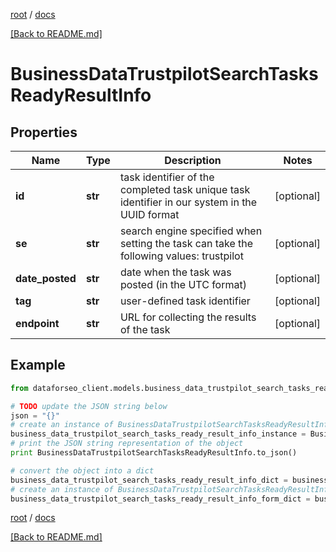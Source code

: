 [root](./../ "root") / [docs](./ "docs")

[[Back to README.md]](./../README.md "[Back to README.md]")

# BusinessDataTrustpilotSearchTasksReadyResultInfo

## Properties

Name | Type | Description | Notes
------------ | ------------- | ------------- | -------------
**id** | **str** | task identifier of the completed task unique task identifier in our system in the UUID format | [optional]
**se** | **str** | search engine specified when setting the task can take the following values: trustpilot | [optional]
**date_posted** | **str** | date when the task was posted (in the UTC format) | [optional]
**tag** | **str** | user-defined task identifier | [optional]
**endpoint** | **str** | URL for collecting the results of the task | [optional]

## Example

```python
from dataforseo_client.models.business_data_trustpilot_search_tasks_ready_result_info import BusinessDataTrustpilotSearchTasksReadyResultInfo

# TODO update the JSON string below
json = "{}"
# create an instance of BusinessDataTrustpilotSearchTasksReadyResultInfo from a JSON string
business_data_trustpilot_search_tasks_ready_result_info_instance = BusinessDataTrustpilotSearchTasksReadyResultInfo.from_json(json)
# print the JSON string representation of the object
print BusinessDataTrustpilotSearchTasksReadyResultInfo.to_json()

# convert the object into a dict
business_data_trustpilot_search_tasks_ready_result_info_dict = business_data_trustpilot_search_tasks_ready_result_info_instance.to_dict()
# create an instance of BusinessDataTrustpilotSearchTasksReadyResultInfo from a dict
business_data_trustpilot_search_tasks_ready_result_info_form_dict = business_data_trustpilot_search_tasks_ready_result_info.from_dict(business_data_trustpilot_search_tasks_ready_result_info_dict)
```

  

[root](./../ "root") / [docs](./ "docs")

[[Back to README.md]](./../README.md "[Back to README.md]")